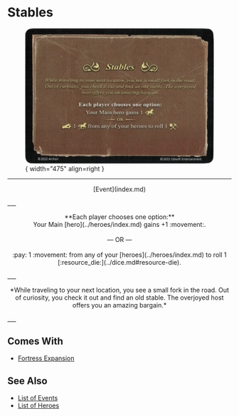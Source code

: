 # Stables

<figure markdown="span">

![Stables](../assets/events-stables.webp){ width="475" align=right }

</figure>

___
<p style="text-align: center;" markdown>[Event](index.md)</p>
___
<p style="text-align: center;" markdown>**Each player chooses one option:** <br>Your Main [hero](../heroes/index.md) gains +1 :movement:.<br><br>— OR —<br><br>:pay: 1 :movement: from any of your [heroes](../heroes/index.md) to roll 1 [:resource_die:](../dice.md#resource-die).</p>
___
<p style="text-align: center;" markdown>*While traveling to your next location, you see a small fork in the road. Out of curiosity, you check it out and find an old stable. The overjoyed host offers you an amazing bargain.*</p>
___


## Comes With

- [Fortress Expansion](../content/fortress_expansion.md)


## See Also

- [List of Events](index.md)
- [List of Heroes](../heroes/index.md)
